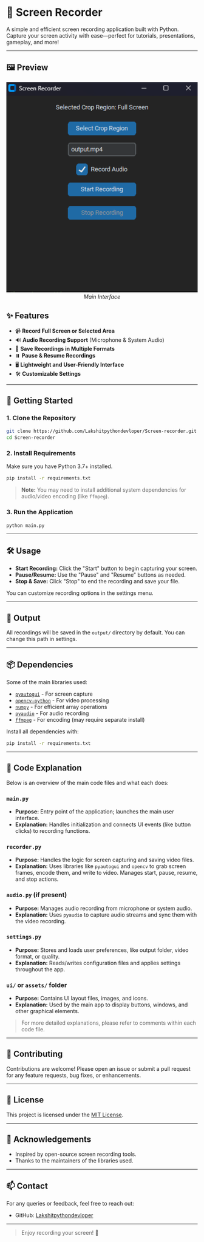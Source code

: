 # 🎥 Screen Recorder



A simple and efficient screen recording application built with Python. Capture your screen activity with ease—perfect for tutorials, presentations, gameplay, and more!

---

## 🖼️ Preview

<p align="center">
  <img src="IT.png" alt="Screen Recorder Main UI" width="600"/>
  <br>
  <em>Main Interface</em>
</p>


## ✨ Features

- 📹 **Record Full Screen or Selected Area**
- 🔊 **Audio Recording Support** (Microphone & System Audio)
- 💾 **Save Recordings in Multiple Formats**
- ⏸️ **Pause & Resume Recordings**
- 🖥️ **Lightweight and User-Friendly Interface**
- 🛠️ **Customizable Settings**

---

## 🚀 Getting Started

### 1. Clone the Repository

```bash
git clone https://github.com/Lakshitpythondevloper/Screen-recorder.git
cd Screen-recorder
```

### 2. Install Requirements

Make sure you have Python 3.7+ installed.

```bash
pip install -r requirements.txt
```

> **Note:** You may need to install additional system dependencies for audio/video encoding (like `ffmpeg`).

### 3. Run the Application

```bash
python main.py
```

---

## 🛠️ Usage

- **Start Recording:** Click the "Start" button to begin capturing your screen.
- **Pause/Resume:** Use the "Pause" and "Resume" buttons as needed.
- **Stop & Save:** Click "Stop" to end the recording and save your file.

You can customize recording options in the settings menu.

---

## 📂 Output

All recordings will be saved in the `output/` directory by default. You can change this path in settings.

---

## 📦 Dependencies

Some of the main libraries used:

- [`pyautogui`](https://pypi.org/project/pyautogui/) - For screen capture
- [`opencv-python`](https://pypi.org/project/opencv-python/) - For video processing
- [`numpy`](https://pypi.org/project/numpy/) - For efficient array operations
- [`pyaudio`](https://pypi.org/project/PyAudio/) - For audio recording
- [`ffmpeg`](https://ffmpeg.org/) - For encoding (may require separate install)

Install all dependencies with:

```bash
pip install -r requirements.txt
```

---

## 📝 Code Explanation

Below is an overview of the main code files and what each does:

### `main.py`
- **Purpose:** Entry point of the application; launches the main user interface.
- **Explanation:** Handles initialization and connects UI events (like button clicks) to recording functions.

### `recorder.py`
- **Purpose:** Handles the logic for screen capturing and saving video files.
- **Explanation:** Uses libraries like `pyautogui` and `opencv` to grab screen frames, encode them, and write to video. Manages start, pause, resume, and stop actions.

### `audio.py` (if present)
- **Purpose:** Manages audio recording from microphone or system audio.
- **Explanation:** Uses `pyaudio` to capture audio streams and sync them with the video recording.

### `settings.py`
- **Purpose:** Stores and loads user preferences, like output folder, video format, or quality.
- **Explanation:** Reads/writes configuration files and applies settings throughout the app.

### `ui/` or `assets/` folder
- **Purpose:** Contains UI layout files, images, and icons.
- **Explanation:** Used by the main app to display buttons, windows, and other graphical elements.

> For more detailed explanations, please refer to comments within each code file.

---

## 🤝 Contributing

Contributions are welcome! Please open an issue or submit a pull request for any feature requests, bug fixes, or enhancements.

---

## 📄 License

This project is licensed under the [MIT License](LICENSE).

---

## 🙏 Acknowledgements

- Inspired by open-source screen recording tools.
- Thanks to the maintainers of the libraries used.

---

## 📫 Contact

For any queries or feedback, feel free to reach out:

- GitHub: [Lakshitpythondevloper](https://github.com/Lakshitpythondevloper)

---

> Enjoy recording your screen! 🚀
